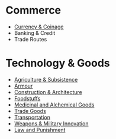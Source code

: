 # Commerce

* [Currency & Coinage](currency.md)
* Banking & Credit
* Trade Routes

# Technology & Goods

* [Agriculture & Subsistence](agriculture.md)
* [Armour](armor_descriptions.md)
* [Construction & Architecture](architecture.md)
* [Foodstuffs](food.md)
* [Medicinal and Alchemical Goods](medicine_alchemy.md)
* [Trade Goods](trade_goods.md)
* [Transportation](transportation.md)
* [Weapons & Military Innovation](weapons.md)
* [Law and Punishment](law_punishment.md)
